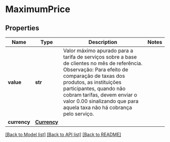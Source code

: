 # MaximumPrice

## Properties
Name | Type | Description | Notes
------------ | ------------- | ------------- | -------------
**value** | **str** | Valor máximo apurado para a tarifa de serviços sobre a base de clientes no mês de referência.  Observação: Para efeito de comparação de taxas dos produtos, as instituições participantes, quando não cobram tarifas,  devem enviar o valor 0.00 sinalizando que para aquela taxa não há cobrança pelo serviço.  | 
**currency** | [**Currency**](Currency.md) |  | 

[[Back to Model list]](../README.md#documentation-for-models) [[Back to API list]](../README.md#documentation-for-api-endpoints) [[Back to README]](../README.md)

